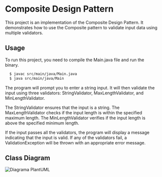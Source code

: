 # Composite Design Pattern

This project is an implementation of the Composite Design Pattern. It demonstrates how to use the Composite pattern to validate input data using multiple validators.

## Usage
To run this project, you need to compile the Main.java file and run the binary.

```bash
  $ javac src/main/java/Main.java
  $ java src/main/java/Main
```

The program will prompt you to enter a string input. It will then validate the input using three validators: StringValidator, MaxLengthValidator, and MinLengthValidator.

The StringValidator ensures that the input is a string. The MaxLengthValidator checks if the input length is within the specified maximum length. The MinLengthValidator verifies if the input length is above the specified minimum length.

If the input passes all the validators, the program will display a message indicating that the input is valid. If any of the validators fail, a ValidationException will be thrown with an appropriate error message.

## Class Diagram

![Diagrama PlantUML](https://github.com/gabriel-fabian/bertoti/assets/61850709/bc99ecea-c021-4e94-903a-4f8756e10cc1)

